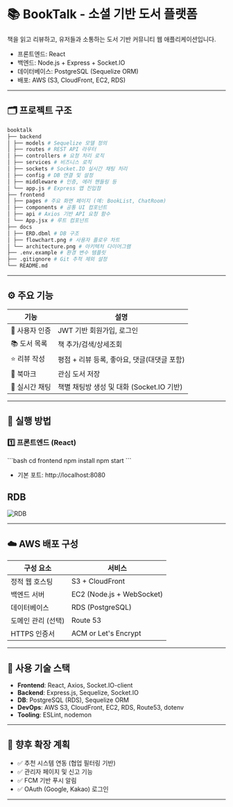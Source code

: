 # 📚 BookTalk - 소셜 기반 도서 플랫폼

책을 읽고 리뷰하고, 유저들과 소통하는 도서 기반 커뮤니티 웹 애플리케이션입니다.

- 프론트엔드: React
- 백엔드: Node.js + Express + Socket.IO
- 데이터베이스: PostgreSQL (Sequelize ORM)
- 배포: AWS (S3, CloudFront, EC2, RDS)

---

## 🗂 프로젝트 구조

```bash
booktalk
├── backend
│ ├── models # Sequelize 모델 정의
│ ├── routes # REST API 라우터
│ ├── controllers # 요청 처리 로직
│ ├── services # 비즈니스 로직
│ ├── sockets # Socket.IO 실시간 채팅 처리
│ ├── config # DB 연결 및 설정
│ ├── middleware # 인증, 에러 핸들링 등
│ └── app.js # Express 앱 진입점
├── frontend
│ ├── pages # 주요 화면 페이지 (예: BookList, ChatRoom)
│ ├── components # 공통 UI 컴포넌트
│ ├── api # Axios 기반 API 요청 함수
│ └── App.jsx # 루트 컴포넌트
├── docs
│ ├── ERD.dbml # DB 구조
│ ├── flowchart.png # 사용자 플로우 차트
│ └── architecture.png # 아키텍처 다이어그램
├── .env.example # 환경 변수 템플릿
├── .gitignore # Git 추적 제외 설정
└── README.md
``` 

---

## ⚙️ 주요 기능

| 기능 | 설명 |
|------|------|
| 🔐 사용자 인증 | JWT 기반 회원가입, 로그인 |
| 📚 도서 목록 | 책 추가/검색/상세조회 |
| ⭐ 리뷰 작성 | 평점 + 리뷰 등록, 좋아요, 댓글(대댓글 포함) |
| 📌 북마크 | 관심 도서 저장 |
| 💬 실시간 채팅 | 책별 채팅방 생성 및 대화 (Socket.IO 기반) |

---

## 🚀 실행 방법

### 1️⃣ 프론트엔드 (React)
\`\`\`bash
cd frontend
npm install
npm start
\`\`\`
- 기본 포트: http://localhost:8080


## RDB
![RDB](https://github.com/user-attachments/assets/6ddeaa27-af39-44fc-ab7a-d3dc85134af3)



---

## ☁️ AWS 배포 구성

| 구성 요소 | 서비스 |
|-----------|--------|
| 정적 웹 호스팅 | S3 + CloudFront |
| 백엔드 서버 | EC2 (Node.js + WebSocket) |
| 데이터베이스 | RDS (PostgreSQL) |
| 도메인 관리 (선택) | Route 53 |
| HTTPS 인증서 | ACM or Let's Encrypt |

---

## 🧠 사용 기술 스택

- **Frontend**: React, Axios, Socket.IO-client
- **Backend**: Express.js, Sequelize, Socket.IO
- **DB**: PostgreSQL (RDS), Sequelize ORM
- **DevOps**: AWS S3, CloudFront, EC2, RDS, Route53, dotenv
- **Tooling**: ESLint, nodemon

---

## 📌 향후 확장 계획

- ✅ 추천 시스템 연동 (협업 필터링 기반)
- ✅ 관리자 페이지 및 신고 기능
- ✅ FCM 기반 푸시 알림
- ✅ OAuth (Google, Kakao) 로그인

---
